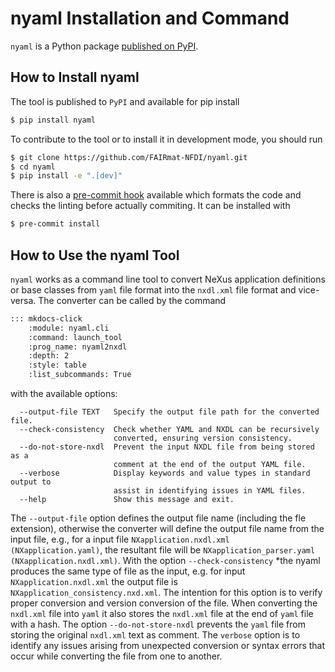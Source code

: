 # nyaml Installation and Command
`nyaml` is a Python package [published on PyPI](https://pypi.org/project/nyaml/).

## How to Install nyaml
The tool is published to `PyPI` and available for pip install
```bash
$ pip install nyaml
```

To contribute to the tool or to install it in development mode, you should run
```bash
$ git clone https://github.com/FAIRmat-NFDI/nyaml.git
$ cd nyaml
$ pip install -e ".[dev]"
```

There is also a [pre-commit hook](https://pre-commit.com/#intro) available which formats the code and checks the linting before actually commiting. It can be installed with
```bash
$ pre-commit install
```

## How to Use the nyaml Tool
`nyaml` works as a command line tool to convert NeXus application definitions or base classes from `yaml` file format into the `nxdl.xml` file format and vice-versa. The converter can be called by the command

```bash
::: mkdocs-click
    :module: nyaml.cli
    :command: launch_tool
    :prog_name: nyaml2nxdl
    :depth: 2
    :style: table
    :list_subcommands: True
```
with the available options:
```output
  --output-file TEXT   Specify the output file path for the converted file.
  --check-consistency  Check whether YAML and NXDL can be recursively
                       converted, ensuring version consistency.
  --do-not-store-nxdl  Prevent the input NXDL file from being stored as a
                       comment at the end of the output YAML file.
  --verbose            Display keywords and value types in standard output to
                       assist in identifying issues in YAML files.
  --help               Show this message and exit.
```
The `--output-file` option defines the output file name (including the fle extension), otherwise the converter will define the output file name from the input file, e.g., for a input file `NXapplication.nxdl.xml (NXapplication.yaml)`, the resultant file will be `NXapplication_parser.yaml (NXapplication.nxdl.xml)`. With the option `--check-consistency` *the nyaml produces the same type of file as the input, e.g. for input `NXapplication.nxdl.xml` the output file is `NXapplication_consistency.nxd.xml`. The intention for this option is to verify proper conversion and version conversion of the file. When converting the `nxdl.xml` file into `yaml` it also stores the `nxdl.xml` file at the end of `yaml` file with a hash. The option `--do-not-store-nxdl` prevents the `yaml` file from storing the original `nxdl.xml` text as comment. The `verbose` option is to identify any issues arising from unexpected conversion or syntax errors that occur while converting the file from one to another.
